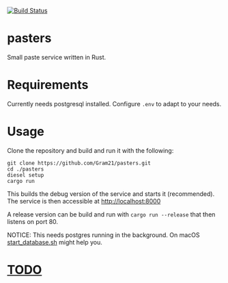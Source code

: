 [![Build Status](https://travis-ci.org/Gram21/pasters.svg?branch=master)](https://travis-ci.org/Gram21/pasters)
# pasters

Small paste service written in Rust.

# Requirements

Currently needs postgresql installed. Configure ```.env``` to adapt to your needs.

# Usage
Clone the repository and build and run it with the following:
```
git clone https://github.com/Gram21/pasters.git
cd ./pasters
diesel setup
cargo run
```

This builds the debug version of the service and starts it (recommended).
The service is then accessible at [http://localhost:8000](http://localhost:8000)

A release version can be build and run with ```cargo run --release``` that then listens on port 80.

NOTICE: This needs postgres running in the background. On macOS [start_database.sh](start_database.sh) might help you.

# [TODO](TODO.md)
